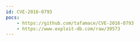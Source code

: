 ```yaml
---
id: CVE-2016-0793
pocs:
    - https://github.com/tafamace/CVE-2016-0793
    - https://www.exploit-db.com/raw/39573
---
```

